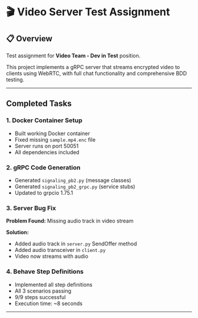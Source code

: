 # 🎬 Video Server Test Assignment

## 📋 Overview
Test assignment for **Video Team - Dev in Test** position.

This project implements a gRPC server that streams encrypted video to clients using WebRTC, with full chat functionality and comprehensive BDD testing.

---

##  Completed Tasks

### 1. Docker Container Setup
-  Built working Docker container
-  Fixed missing `sample.mp4.enc` file
-  Server runs on port 50051
-  All dependencies included

### 2. gRPC Code Generation
-  Generated `signaling_pb2.py` (message classes)
-  Generated `signaling_pb2_grpc.py` (service stubs)
-  Updated to grpcio 1.75.1

### 3. Server Bug Fix
**Problem Found:** Missing audio track in video stream

**Solution:**
- Added audio track in `server.py` SendOffer method
- Added audio transceiver in `client.py`
- Video now streams with audio 

### 4. Behave Step Definitions
-  Implemented all step definitions
-  All 3 scenarios passing
-  9/9 steps successful
-  Execution time: ~8 seconds

---
